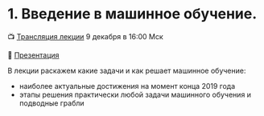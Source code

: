# 1. Введение в машинное обучение. 


📺 [Трансляция лекции](https://youtu.be/6lH9u5gLOv0) 9 декабря в 16:00 Мск

📗 [Презентация](https://docs.google.com/presentation/d/1EdoT9tpmNYiqb3UaTGtDv4C5pUoncwJ18P38EcJnIYs/edit?usp=sharing)

В лекции раскажем какие задачи и как решает машинное обучение:
* наиболее актуальные достижения на момент конца 2019 года
* этапы решения практически любой задачи машинного обучения и подводные грабли
